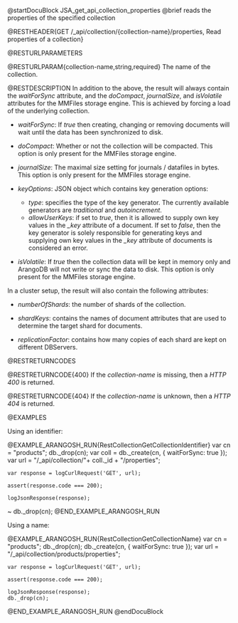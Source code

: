 
@startDocuBlock JSA_get_api_collection_properties
@brief reads the properties of the specified collection

@RESTHEADER{GET /_api/collection/{collection-name}/properties, Read properties of a collection}

@RESTURLPARAMETERS

@RESTURLPARAM{collection-name,string,required}
The name of the collection.

@RESTDESCRIPTION
In addition to the above, the result will always contain the
*waitForSync* attribute, and the *doCompact*, *journalSize*, 
and *isVolatile* attributes for the MMFiles storage engine.
This is achieved by forcing a load of the underlying collection.

- *waitForSync*: If *true* then creating, changing or removing
  documents will wait until the data has been synchronized to disk.

- *doCompact*: Whether or not the collection will be compacted.
  This option is only present for the MMFiles storage engine.

- *journalSize*: The maximal size setting for journals / datafiles
  in bytes.
  This option is only present for the MMFiles storage engine.

- *keyOptions*: JSON object which contains key generation options:
  - *type*: specifies the type of the key generator. The currently
    available generators are *traditional* and *autoincrement*.
  - *allowUserKeys*: if set to *true*, then it is allowed to supply
    own key values in the *_key* attribute of a document. If set to
    *false*, then the key generator is solely responsible for
    generating keys and supplying own key values in the *_key* attribute
    of documents is considered an error.

- *isVolatile*: If *true* then the collection data will be
  kept in memory only and ArangoDB will not write or sync the data
  to disk.
  This option is only present for the MMFiles storage engine.

In a cluster setup, the result will also contain the following attributes:
- *numberOfShards*: the number of shards of the collection.

- *shardKeys*: contains the names of document attributes that are used to
  determine the target shard for documents.

- *replicationFactor*: contains how many copies of each shard are kept on different DBServers.

@RESTRETURNCODES

@RESTRETURNCODE{400}
If the *collection-name* is missing, then a *HTTP 400* is
returned.

@RESTRETURNCODE{404}
If the *collection-name* is unknown, then a *HTTP 404*
is returned.

@EXAMPLES

Using an identifier:

@EXAMPLE_ARANGOSH_RUN{RestCollectionGetCollectionIdentifier}
    var cn = "products";
    db._drop(cn);
    var coll = db._create(cn, { waitForSync: true });
    var url = "/_api/collection/"+ coll._id + "/properties";

    var response = logCurlRequest('GET', url);

    assert(response.code === 200);

    logJsonResponse(response);
  ~ db._drop(cn);
@END_EXAMPLE_ARANGOSH_RUN

Using a name:

@EXAMPLE_ARANGOSH_RUN{RestCollectionGetCollectionName}
    var cn = "products";
    db._drop(cn);
    db._create(cn, { waitForSync: true });
    var url = "/_api/collection/products/properties";

    var response = logCurlRequest('GET', url);

    assert(response.code === 200);

    logJsonResponse(response);
    db._drop(cn);
@END_EXAMPLE_ARANGOSH_RUN
@endDocuBlock


